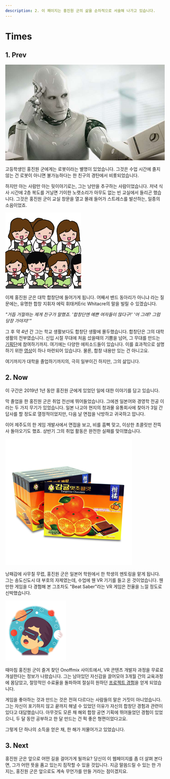 ```yaml
---
description: 2. 이 페이지는 홍진원 군의 삶을 순차적으로 서술해 나가고 있습니다.
---
```


# Times

## 1. Prev

![](.gitbook/assets/00.jpg)

고등학생인 홍진원 군에게는 로봇이라는 별명이 있었습니다. 그것은 수업 시간에 졸지 않는 건 로봇이 아니면 불가능하다는 한 친구의 경탄에서 비롯되었습니다.

하지만 아는 사람만 아는 뒷이야기로는, 그는 낭만을 추구하는 사람이었습니다. 저녁 식사 시간에 2층 복도를 거닐면 기이한 노랫소리가 아무도 없는 빈 교실에서 들리곤 했습니다. 그것은 홍진원 군이 교실 창문을 열고 몰래 들어가 스트레스를 발산하는, 일종의 소음이었죠.

![](.gitbook/assets/12.png)

이제 홍진원 군은 대학 합창단에 들어가게 됩니다. 어째서 밴드 동아리가 아니냐 라는 질문에는, 유명한 합창 지휘자 에릭 휘태커Eric Whitacre의 말을 빌릴 수 있겠습니다.

_"거듭 거절하는 제게 친구가 말했죠. '합창단엔 예쁜 여자들이 많다구!' '어 그래? 그럼 당장 가야지!'"_

그 후 약 4년 간 그는 학교 생활보다도 합창단 생활에 몰두했습니다. 합창단은 그의 대학생활의 전부였습니다. 신입 시절 무대에 처음 섰을때의 기쁨을 넘어, 그 무대를 만드는 [기획단](myhobbies.md#4-2018-6-10)에 참여하기까지. 여기에는 다양한 에피소드들이 있습니다. 이를 효과적으로 설명하기 위한 [영상](myhobbies.md#5-2018-12)이 하나 마련되어 있습니다. 물론, 합창 내용만 있는 건 아니고요.

여기까지가 대학을 졸업하기까지의, 극히 일부이긴 하지만, 그의 삶입니다.

## 2. Now

이 구간은 2019년 1년 동안 홍진원 군에게 있었던 일에 대한 이야기를 담고 있습니다.

막 졸업을 한 홍진원 군은 취업 전선에 뛰어들었습니다. 그에겐 일본어와 경영학 전공 이라는 두 가지 무기가 있었습니다. 일본 나고야 현지의 청과물 유통회사에 찾아가 3일 간 답사를 할 정도로 열정적이었지만, 다음 날 면접을 낙방하고 귀국하고 맙니다.

이어 제주도의 한 게임 개발사에서 면접을 보고, 비를 흠뻑 맞고, 이상한 초콜릿만 잔뜩 사 돌아오기도 했죠. 상반기 그의 취업 활동은 완전한 실패를 맞이했습니다.

![](.gitbook/assets/13.png)

낭패감에 사무칠 무렵, 홍진원 군은 일본어 학원에서 한 학생의 멘토링을 맡게 됩니다. 그는 송도신도시 대 부호의 자제였는데, 수업에 웬 VR 기기를 들고 온 것이었습니다. 웬만한 게임을 다 경험해 본 그조차도 "Beat Saber"라는 VR 게임은 전율을 느낄 정도로 신박했습니다.

![](.gitbook/assets/14.png)

때마침 홍진원 군이 즐겨 찾던 Onoffmix 사이트에서, VR 콘텐츠 개발자 과정을 무료로 개설한다는 정보가 나왔습니다. 그는 남아있던 자신감을 끌어모아 3개월 간의 교육과정에 몸담았고, 절망적인 수료율을 돌파하여 절실히 원하던 [프로젝트 경험](myhobbies.md#6-vr-crush-and-rush-2019-10-11)을 얻게 되었습니다.

게임을 좋아하는 것과 만드는 것은 전혀 다르다는 사람들의 말은 거짓이 아니었습니다. 그는 자신이 포기하지 않고 끝까지 해낼 수 있었던 이유가 자신의 합창단 경험과 관련이 있다고 대답했습니다. 아무것도 모른 채 해외 합창 공연 기획에 뛰어들었던 경험이 있었으니, 두 달 동안 공부하고 한 달 만드는 건 퍽 좋은 형편이었다고요.

그렇게 단 하나의 소득을 얻은 채, 한 해가 저물어가고 있었습니다.

## 3. Next

홍진원 군은 앞으로 어떤 길을 걸어가게 될까요? 당신이 이 웹페이지를 좀 더 살펴 본다면, 그가 어떤 뜻을 품고 있는지 짐작할 수 있을 것입니다. 지금 말씀드릴 수 있는 한 가지는, 홍진원 군은 앞으로도 계속 무언가를 만들 거라는 점이겠지요.

